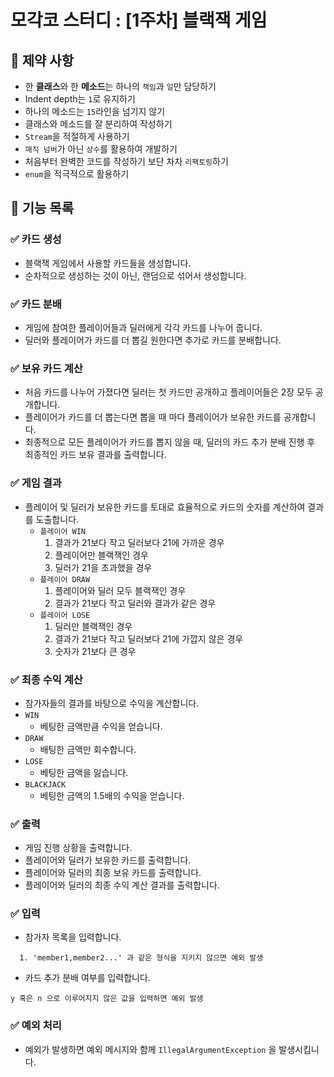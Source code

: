 # 모각코 스터디 : [1주차] 블랙잭 게임

## 📌 제약 사항
- 한 **클래스**와 한 **메소드**는 하나의 `책임`과 `일`만 담당하기
- Indent depth는 `1`로 유지하기
- 하나의 메소드는 `15`라인을 넘기지 않기
- 클래스와 메소드를 잘 분리하여 작성하기
- `Stream`을 적절하게 사용하기
- `매직 넘버`가 아닌 `상수`를 활용하여 개발하기
- 처음부터 완벽한 코드를 작성하기 보단 차차 `리팩토링`하기
- `enum`을 적극적으로 활용하기

## 📌 기능 목록

### ✅ 카드 생성
- 블랙잭 게임에서 사용할 카드들을 생성합니다.
- 순차적으로 생성하는 것이 아닌, 랜덤으로 섞어서 생성합니다.
### ✅ 카드 분배
- 게임에 참여한 플레이어들과 딜러에게 각각 카드를 나누어 줍니다.
- 딜러와 플레이어가 카드를 더 뽑길 원한다면 추가로 카드를 분배합니다.

### ✅ 보유 카드 계산
- 처음 카드를 나누어 가졌다면 딜러는 첫 카드만 공개하고 플레이어들은 2장 모두 공개합니다.
- 플레이어가 카드를 더 뽑는다면 뽑을 때 마다 플레이어가 보유한 카드를 공개합니다.
- 최종적으로 모든 플레이어가 카드를 뽑지 않을 때, 딜러의 카드 추가 분배 진행 후 최종적인 카드 보유 결과를 출력합니다.

### ✅ 게임 결과
- 플레이어 및 딜러가 보유한 카드를 토대로 효율적으로 카드의 숫자를 계산하여 결과를 도출합니다.
  - `플레이어 WIN`
    1. 결과가 21보다 작고 딜러보다 21에 가까운 경우
    2. 플레이어만 블랙잭인 경우
    3. 딜러가 21을 초과했을 경우
  - `플레이어 DRAW`
    1. 플레이어와 딜러 모두 블랙잭인 경우
    2. 결과가 21보다 작고 딜러와 결과가 같은 경우
  - `플레이어 LOSE`
    1. 딜러만 블랙잭인 경우
    2. 결과가 21보다 작고 딜러보다 21에 가깝지 않은 경우
    3. 숫자가 21보다 큰 경우

### ✅ 최종 수익 계산
- 참가자들의 결과를 바탕으로 수익을 계산합니다.
- `WIN`
  - 베팅한 금액만큼 수익을 얻습니다.
- `DRAW`
  - 배팅한 금액만 회수합니다.
- `LOSE`
  - 베팅한 금액을 잃습니다.
- `BLACKJACK`
  - 베팅한 금액의 1.5배의 수익을 얻습니다.


### ✅ 출력
- 게임 진행 상황을 출력합니다.
- 플레이어와 딜러가 보유한 카드를 출력합니다.
- 플레이어와 딜러의 최종 보유 카드를 출력합니다.
- 플레이어와 딜러의 최종 수익 계산 결과를 출력합니다.
### ✅ 입력
- 참가자 목록을 입력합니다.
```text
  1. 'member1,member2...' 과 같은 형식을 지키지 않으면 예외 발생 
 ```
- 카드 추가 분배 여부를 입력합니다.
```text
y 혹은 n 으로 이루어지지 않은 값을 입력하면 예외 발생
```

### ✅ 예외 처리
- 예외가 발생하면 예외 메시지와 함께 ```IllegalArgumentException``` 을 발생시킵니다.